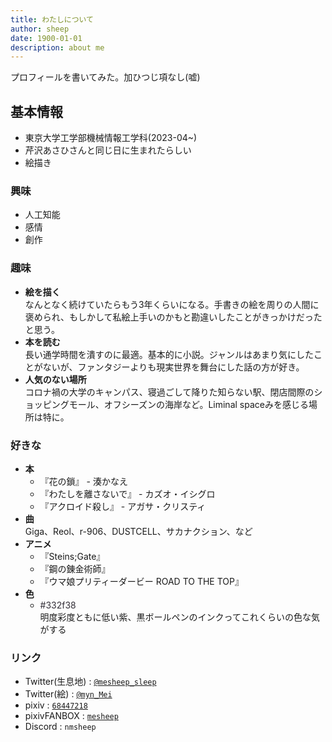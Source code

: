 ```yaml
---
title: わたしについて
author: sheep
date: 1900-01-01
description: about me
---
```


プロフィールを書いてみた。加ひつじ項なし(嘘)

## 基本情報
- 東京大学工学部機械情報工学科(2023-04~)
- 芹沢あさひさんと同じ日に生まれたらしい
- 絵描き

### 興味
- 人工知能
- 感情
- 創作

### 趣味
- **絵を描く**  
	なんとなく続けていたらもう3年くらいになる。手書きの絵を周りの人間に褒められ、もしかして私絵上手いのかもと勘違いしたことがきっかけだったと思う。
- **本を読む**  
	長い通学時間を潰すのに最適。基本的に小説。ジャンルはあまり気にしたことがないが、ファンタジーよりも現実世界を舞台にした話の方が好き。
- **人気のない場所**  
	コロナ禍の大学のキャンパス、寝過ごして降りた知らない駅、閉店間際のショッピングモール、オフシーズンの海岸など。Liminal spaceみを感じる場所は特に。

### 好きな
- **本**
	- 『花の鎖』 - 湊かなえ
	- 『わたしを離さないで』 - カズオ・イシグロ
	- 『アクロイド殺し』 - アガサ・クリスティ
- **曲**  
	Giga、Reol、r-906、DUSTCELL、サカナクション、など
- **アニメ**
	- 『Steins;Gate』
	- 『鋼の錬金術師』
	- 『ウマ娘プリティーダービー ROAD TO THE TOP』
- **色**
	- <span style='color: #332f38'>\#332f38</span>  
		明度彩度ともに低い紫、黒ボールペンのインクってこれくらいの色な気がする

### リンク
- Twitter(生息地) : [`@mesheep_sleep`](https://twitter.com/mesheep_sleep)
- Twitter(絵) : [`@myn_Mei`](https://twitter.com/myn_Mei)
- pixiv : [`68447218`](https://www.pixiv.net/users/68447218)
- pixivFANBOX : [`mesheep`](https://mesheep.fanbox.cc)
- Discord : `nmsheep`

